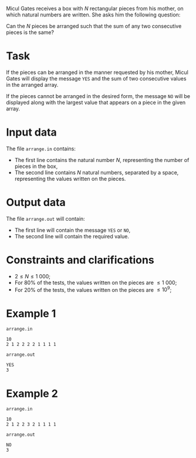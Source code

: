 Micul Gates receives a box with $N$ rectangular pieces from his mother, on which natural numbers are written. She asks him the following question:

Can the $N$ pieces be arranged such that the sum of any two consecutive pieces is the same?

# Task

If the pieces can be arranged in the manner requested by his mother, Micul Gates will display the message `YES` and the sum of two consecutive values in the arranged array.

If the pieces cannot be arranged in the desired form, the message `NO` will be displayed along with the largest value that appears on a piece in the given array.

# Input data

The file `arrange.in` contains:
- The first line contains the natural number $N$, representing the number of pieces in the box,
- The second line contains $N$ natural numbers, separated by a space, representing the values written on the pieces.

# Output data

The file `arrange.out` will contain:
- The first line will contain the message `YES` or `NO`,
- The second line will contain the required value.

# Constraints and clarifications

* $2 \leq N \leq 1\ 000$;
* For $80\%$ of the tests, the values written on the pieces are $\leq 1\ 000$;
* For $20\%$ of the tests, the values written on the pieces are $\leq 10^9$;

# Example 1

`arrange.in`
```
10
2 1 2 2 2 2 1 1 1 1
```

`arrange.out`
```
YES
3
```

# Example 2

`arrange.in`
```
10
2 1 2 2 3 2 1 1 1 1
```

`arrange.out`
```
NO
3
